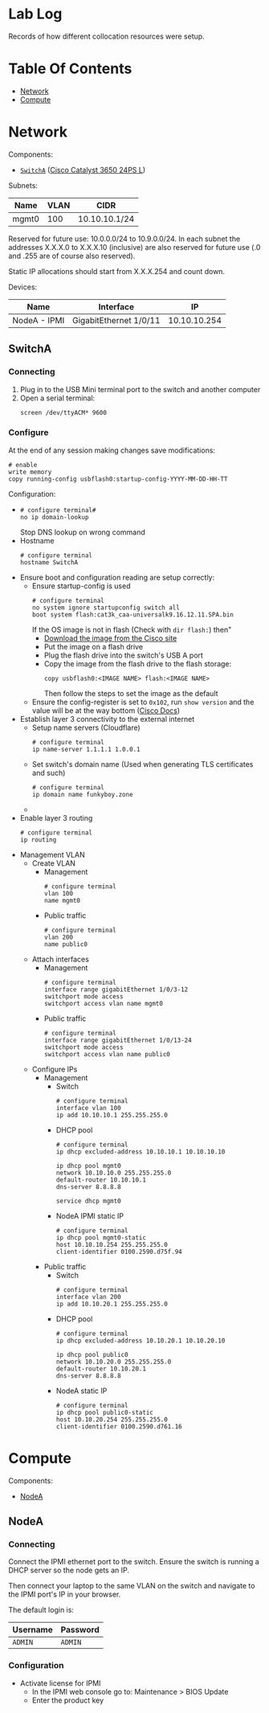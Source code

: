 # Lab Log
Records of how different collocation resources were setup.

# Table Of Contents
- [Network](#network)
- [Compute](#compute)

# Network
Components:

- [`SwitchA`](#switcha) ([Cisco Catalyst 3650 24PS L](https://www.cisco.com/c/en/us/support/switches/catalyst-3650-series-switches/series.html))

Subnets:

| Name  | VLAN | CIDR          |
|-------|------|---------------|
| mgmt0 | 100  | 10.10.10.1/24 |

Reserved for future use: 10.0.0.0/24 to 10.9.0.0/24. In each subnet the addresses X.X.X.0 to X.X.X.10 (inclusive) are also reserved for future use (.0 and .255 are of course also reserved).

Static IP allocations should start from X.X.X.254 and count down.

Devices:

| Name         | Interface              | IP           |
|--------------|------------------------|--------------|
| NodeA - IPMI | GigabitEthernet 1/0/11 | 10.10.10.254 |

## SwitchA
### Connecting
1. Plug in to the USB Mini terminal port to the switch and another computer
2. Open a serial terminal:
   ```
   screen /dev/ttyACM* 9600
   ```

### Configure
At the end of any session making changes save modifications:

```cisco
# enable
write memory
copy running-config usbflash0:startup-config-YYYY-MM-DD-HH-TT
```

Configuration:

- ```cisco
  # configure terminal#
  no ip domain-lookup
  ```
   Stop DNS lookup on wrong command
- Hostname
  ```cisco
  # configure terminal
  hostname SwitchA
  ```
- Ensure boot and configuration reading are setup correctly:
  - Ensure startup-config is used
    ```cisco
    # configure terminal
    no system ignore startupconfig switch all
    boot system flash:cat3k_caa-universalk9.16.12.11.SPA.bin
    ```
    If the OS image is not in flash (Check with `dir flash:`) then"
    - [Download the image from the Cisco site](https://software.cisco.com/download/home/284846017/type/282046477/release/Gibraltar-16.12.11)
    - Put the image on a flash drive
    - Plug the flash drive into the switch's USB A port
    - Copy the image from the flash drive to the flash storage:
      ```cisco
      copy usbflash0:<IMAGE NAME> flash:<IMAGE NAME>
      ```
      Then follow the steps to set the image as the default
  - Ensure the config-register is set to `0x102`, run `show version` and the value will be at the way bottom ([Cisco Docs](https://www.cisco.com/c/en/us/support/docs/routers/10000-series-routers/50421-config-register-use.html))
- Establish layer 3 connectivity to the external internet
  - Setup name servers (Cloudflare)
    ```
    # configure terminal
    ip name-server 1.1.1.1 1.0.0.1
    ```
  - Set switch's domain name (Used when generating TLS certificates and such)
    ```
    # configure terminal
    ip domain name funkyboy.zone
    ```
  - 
- Enable layer 3 routing
  ```cisco
  # configure terminal
  ip routing
  ```
- Management VLAN
  - Create VLAN
    - Management
      ```cisco
      # configure terminal
      vlan 100
      name mgmt0
      ```
    - Public traffic
      ```cisco
      # configure terminal
      vlan 200
      name public0
      ```
  - Attach interfaces
    - Management
      ```cisco
      # configure terminal
      interface range gigabitEthernet 1/0/3-12
      switchport mode access
      switchport access vlan name mgmt0
      ```
    - Public traffic
      ```cisco
      # configure terminal
      interface range gigabitEthernet 1/0/13-24
      switchport mode access
      switchport access vlan name public0
      ```
  - Configure IPs
    - Management
      - Switch
        ```cisco
        # configure terminal
        interface vlan 100
        ip add 10.10.10.1 255.255.255.0
        ```
      - DHCP pool
        ```cisco
        # configure terminal
        ip dhcp excluded-address 10.10.10.1 10.10.10.10
        
        ip dhcp pool mgmt0
        network 10.10.10.0 255.255.255.0
        default-router 10.10.10.1
        dns-server 8.8.8.8
        ```
        ```cisco
        service dhcp mgmt0
        ```
      - NodeA IPMI static IP
        ```cisco
        # configure terminal
        ip dhcp pool mgmt0-static
        host 10.10.10.254 255.255.255.0
        client-identifier 0100.2590.d75f.94
        ```
    - Public traffic
      - Switch
        ```cisco
        # configure terminal
        interface vlan 200
        ip add 10.10.20.1 255.255.255.0
        ```
      - DHCP pool
        ```cisco
        # configure terminal
        ip dhcp excluded-address 10.10.20.1 10.10.20.10
        
        ip dhcp pool public0
        network 10.10.20.0 255.255.255.0
        default-router 10.10.20.1
        dns-server 8.8.8.8
        ```
      - NodeA static IP
        ```cisco
        # configure terminal
        ip dhcp pool public0-static
        host 10.10.20.254 255.255.255.0
        client-identifier 0100.2590.d761.16
        ```
    
# Compute
Components:

- [NodeA](#nodea)

## NodeA
### Connecting
Connect the IPMI ethernet port to the switch. Ensure the switch is running a DHCP server so the node gets an IP.

Then connect your laptop to the same VLAN on the switch and navigate to the IPMI port's IP in your browser. 

The default login is:

| Username | Password |
|----------|----------|
| `ADMIN`  | `ADMIN`  |

### Configuration

- Activate license for IPMI
  - In the IPMI web console go to: Maintenance > BIOS Update
  - Enter the product key
